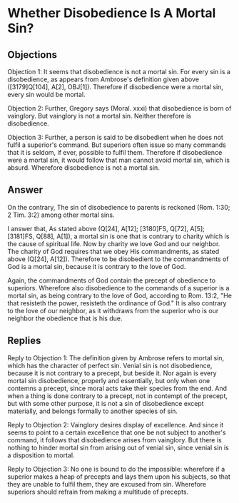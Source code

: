 # Whether Disobedience Is A Mortal Sin?

## Objections

Objection 1: It seems that disobedience is not a mortal sin. For every sin is a disobedience, as appears from Ambrose's definition given above ([3179]Q[104], A[2], OBJ[1]). Therefore if disobedience were a mortal sin, every sin would be mortal.

Objection 2: Further, Gregory says (Moral. xxxi) that disobedience is born of vainglory. But vainglory is not a mortal sin. Neither therefore is disobedience.

Objection 3: Further, a person is said to be disobedient when he does not fulfil a superior's command. But superiors often issue so many commands that it is seldom, if ever, possible to fulfil them. Therefore if disobedience were a mortal sin, it would follow that man cannot avoid mortal sin, which is absurd. Wherefore disobedience is not a mortal sin.

## Answer

On the contrary, The sin of disobedience to parents is reckoned (Rom. 1:30; 2 Tim. 3:2) among other mortal sins.

I answer that, As stated above (Q[24], A[12]; [3180]FS, Q[72], A[5]; [3181]FS, Q[88], A[1]), a mortal sin is one that is contrary to charity which is the cause of spiritual life. Now by charity we love God and our neighbor. The charity of God requires that we obey His commandments, as stated above (Q[24], A[12]). Therefore to be disobedient to the commandments of God is a mortal sin, because it is contrary to the love of God.

Again, the commandments of God contain the precept of obedience to superiors. Wherefore also disobedience to the commands of a superior is a mortal sin, as being contrary to the love of God, according to Rom. 13:2, "He that resisteth the power, resisteth the ordinance of God." It is also contrary to the love of our neighbor, as it withdraws from the superior who is our neighbor the obedience that is his due.

## Replies

Reply to Objection 1: The definition given by Ambrose refers to mortal sin, which has the character of perfect sin. Venial sin is not disobedience, because it is not contrary to a precept, but beside it. Nor again is every mortal sin disobedience, properly and essentially, but only when one contemns a precept, since moral acts take their species from the end. And when a thing is done contrary to a precept, not in contempt of the precept, but with some other purpose, it is not a sin of disobedience except materially, and belongs formally to another species of sin.

Reply to Objection 2: Vainglory desires display of excellence. And since it seems to point to a certain excellence that one be not subject to another's command, it follows that disobedience arises from vainglory. But there is nothing to hinder mortal sin from arising out of venial sin, since venial sin is a disposition to mortal.

Reply to Objection 3: No one is bound to do the impossible: wherefore if a superior makes a heap of precepts and lays them upon his subjects, so that they are unable to fulfil them, they are excused from sin. Wherefore superiors should refrain from making a multitude of precepts.